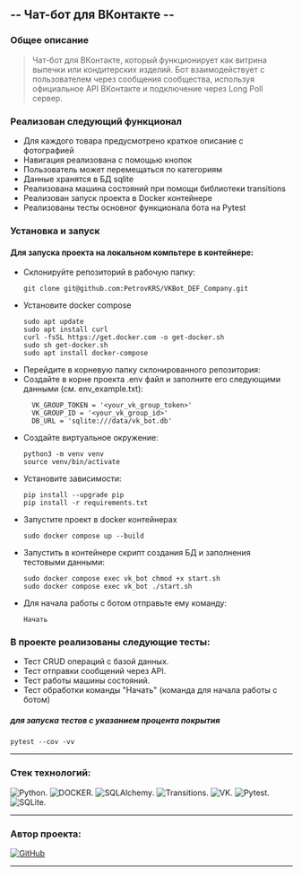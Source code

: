## -- Чат-бот для ВКонтакте --

### Общее описание
>Чат-бот для ВКонтакте, который функционирует как витрина выпечки или кондитерских изделий. 
Бот взаимодействует с пользователем через сообщения сообщества, используя официальное API ВКонтакте 
и подключение через Long Poll сервер.

### Реализован следующий функционал
 - Для каждого товара предусмотрено краткое описание с фотографией
 - Навигация реализована с помощью кнопок
 - Пользователь может перемещаться по категориям
 - Данные хранятся в БД sqlite
 - Реализована машина состояний при помощи библиотеки transitions
 - Реализован запуск проекта в Docker контейнере
 - Реализованы тесты основног функционала бота на Pytest

### Установка и запуск 
#### Для запуска проекта на локальном компьтере в контейнере:
- Cклонируйте репозиторий в рабочую папку:
  ```shell
  git clone git@github.com:PetrovKRS/VKBot_DEF_Company.git
  ```
- Установите docker compose
  ```shell
  sudo apt update
  sudo apt install curl
  curl -fsSL https://get.docker.com -o get-docker.sh
  sudo sh get-docker.sh
  sudo apt install docker-compose
  ```
- Перейдите в корневую папку склонированного репозитория:
- Создайте в корне проекта .env файл и заполните его следующими данными (см. env_example.txt):
  ```
    VK_GROUP_TOKEN = '<your_vk_group_token>'
    VK_GROUP_ID = '<your_vk_group_id>'
    DB_URL = 'sqlite:///data/vk_bot.db'
  ```
- Создайте виртуальное окружение:
  ```shell    
  python3 -m venv venv
  source venv/bin/activate
  ```
- Установите зависимости:
  ```shell
  pip install --upgrade pip
  pip install -r requirements.txt
  ```
- Запустите проект в docker контейнерах
  ```shell
  sudo docker compose up --build
  ```
- Запустить в контейнере скрипт создания БД и заполнения тестовыми данными:
  ```shell
  sudo docker compose exec vk_bot chmod +x start.sh
  sudo docker compose exec vk_bot ./start.sh
  ```
- Для начала работы с ботом отправьте ему команду:
  ```
  Начать
  ```
  
### В проекте реализованы следующие тесты:
- Тест CRUD операций с базой данных.
- Тест отправки сообщений через API.
- Тест работы машины состояний.
- Тест обработки команды "Начать" (команда для начала работы с ботом)
##### для запуска тестов с указанием процента покрытия
  ```shell
  pytest --cov -vv
  ```

***

### <b> Стек технологий: </b>

![Python](https://img.shields.io/badge/-Python_3.12-df?style=for-the-badge&logo=Python&labelColor=yellow&color=blue).
![DOCKER](https://img.shields.io/badge/-DOCKER-df?style=for-the-badge&logo=DOCKER&labelColor=lightblue&color=blue).
![SQLAlchemy](https://img.shields.io/badge/-SQLAlchemy-df?style=for-the-badge&logo=SQLAlchemy&labelColor=black&color=blue).
![Transitions](https://img.shields.io/badge/-Transitions-df?style=for-the-badge&logo=Transitions&labelColor=lightblue&color=blue).
![VK](https://img.shields.io/badge/-VK_API-df?style=for-the-badge&logo=VK_API&labelColor=lightblue&color=blue).
![Pytest](https://img.shields.io/badge/-Pytest-df?style=for-the-badge&logo=Pytest&labelColor=lightblue&color=blue).
![SQLite](https://img.shields.io/badge/-SQLite-df?style=for-the-badge&logo=SQLite&labelColor=lightblue&color=blue).

***
### Автор проекта: 
[![GitHub](https://img.shields.io/badge/-Андрей_Петров-df?style=for-the-badge&logo=GitHub&labelColor=black&color=blue)](https://github.com/PetrovKRS)
***
